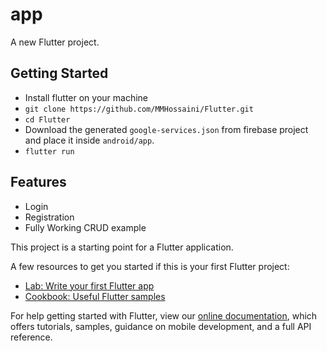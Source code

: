 # app

A new Flutter project.

## Getting Started

* Install flutter on your machine
* `git clone https://github.com/MMHossaini/Flutter.git`
* `cd Flutter`
* Download the generated `google-services.json` from firebase project and place it inside `android/app`. 
* `flutter run`


## Features

* Login
* Registration
* Fully Working CRUD example

This project is a starting point for a Flutter application.

A few resources to get you started if this is your first Flutter project:

- [Lab: Write your first Flutter app](https://flutter.dev/docs/get-started/codelab)
- [Cookbook: Useful Flutter samples](https://flutter.dev/docs/cookbook)

For help getting started with Flutter, view our
[online documentation](https://flutter.dev/docs), which offers tutorials,
samples, guidance on mobile development, and a full API reference.
